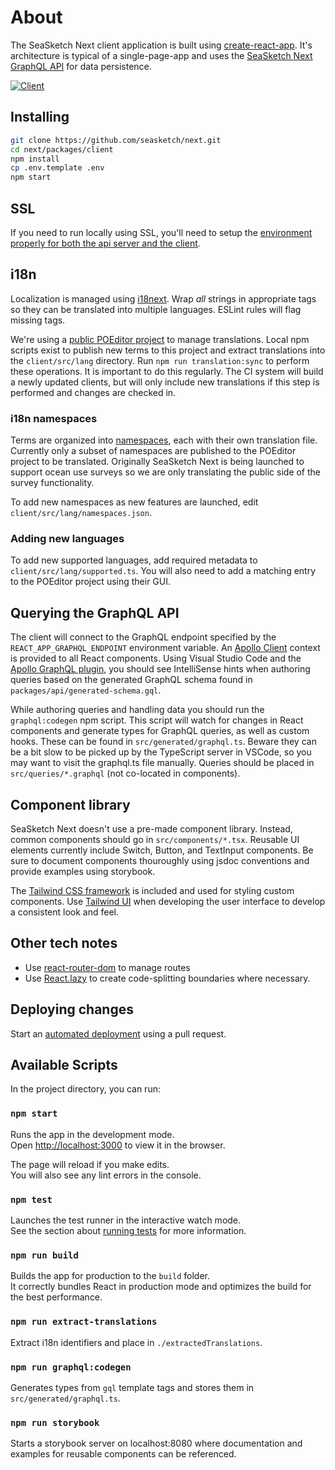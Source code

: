 # About

The SeaSketch Next client application is built using [create-react-app](https://create-react-app.dev/). It's architecture is typical of a single-page-app and uses the [SeaSketch Next GraphQL API](https://github.com/seasketch/next/tree/master/packages/api) for data persistence.

[![Client](https://img.shields.io/endpoint?url=https://dashboard.cypress.io/badge/detailed/jo53du/master&style=flat&logo=cypress)](https://dashboard.cypress.io/projects/jo53du/runs)

## Installing

```sh
git clone https://github.com/seasketch/next.git
cd next/packages/client
npm install
cp .env.template .env
npm start
```

## SSL

If you need to run locally using SSL, you'll need to setup the [environment properly for both the api server and the client](https://github.com/seasketch/next/wiki/Setting-up-SSL-on-localhost).

## i18n

Localization is managed using [i18next](https://react.i18next.com/). Wrap _all_ strings in appropriate tags so they can be translated into multiple languages. ESLint rules will flag missing tags.

We're using a [public POEditor project](https://poeditor.com/join/project?hash=juloLqMZDP) to manage translations. Local npm scripts exist to publish new terms to this project and extract translations into the `client/src/lang` directory. Run `npm run translation:sync` to perform these operations. It is important to do this regularly. The CI system will build a newly updated clients, but will only include new translations if this step is performed and changes are checked in.

### i18n namespaces

Terms are organized into [namespaces](https://react.i18next.com/guides/multiple-translation-files), each with their own translation file. Currently only a subset of namespaces are published to the POEditor project to be translated. Originally SeaSketch Next is being launched to support ocean use surveys so we are only translating the public side of the survey functionality.

To add new namespaces as new features are launched, edit `client/src/lang/namespaces.json`.

### Adding new languages

To add new supported languages, add required metadata to `client/src/lang/supported.ts`. You will also need to add a matching entry to the POEditor project using their GUI.

## Querying the GraphQL API

The client will connect to the GraphQL endpoint specified by the `REACT_APP_GRAPHQL_ENDPOINT` environment variable. An [Apollo Client](https://www.apollographql.com/docs/react/) context is provided to all React components. Using Visual Studio Code and the [Apollo GraphQL plugin](https://marketplace.visualstudio.com/items?itemName=apollographql.vscode-apollo), you should see IntelliSense hints when authoring queries based on the generated GraphQL schema found in `packages/api/generated-schema.gql`.

While authoring queries and handling data you should run the `graphql:codegen` npm script. This script will watch for changes in React components and generate types for GraphQL queries, as well as custom hooks. These can be found in `src/generated/graphql.ts`. Beware they can be a bit slow to be picked up by the TypeScript server in VSCode, so you may want to visit the graphql.ts file manually. Queries should be placed in `src/queries/*.graphql` (not co-located in components).

## Component library

SeaSketch Next doesn't use a pre-made component library. Instead, common components should go in `src/components/*.tsx`. Reusable UI elements currently include Switch, Button, and TextInput components. Be sure to document components thouroughly using jsdoc conventions and provide examples using storybook.

The [Tailwind CSS framework](https://tailwindcss.com) is included and used for styling custom components. Use [Tailwind UI](https://tailwindui.com/components) when developing the user interface to develop a consistent look and feel.

## Other tech notes

- Use [react-router-dom](https://reactrouter.com/web/guides/quick-start) to manage routes
- Use [React.lazy](https://reactjs.org/docs/code-splitting.html#reactlazy) to create code-splitting boundaries where necessary.

## Deploying changes

Start an [automated deployment](https://github.com/seasketch/next#deployments) using a pull request.

## Available Scripts

In the project directory, you can run:

### `npm start`

Runs the app in the development mode.<br />
Open [http://localhost:3000](http://localhost:3000) to view it in the browser.

The page will reload if you make edits.<br />
You will also see any lint errors in the console.

### `npm test`

Launches the test runner in the interactive watch mode.<br />
See the section about [running tests](https://facebook.github.io/create-react-app/docs/running-tests) for more information.

### `npm run build`

Builds the app for production to the `build` folder.<br />
It correctly bundles React in production mode and optimizes the build for the best performance.

### `npm run extract-translations`

Extract i18n identifiers and place in `./extractedTranslations`.

### `npm run graphql:codegen`

Generates types from `gql` template tags and stores them in `src/generated/graphql.ts`.

### `npm run storybook`

Starts a storybook server on localhost:8080 where documentation and examples for reusable components can be referenced.
